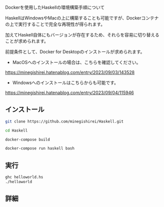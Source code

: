 


Dockerを使用したHaskellの環境構築手順について

HaskellはWindowsやMacの上に構築することも可能ですが、Dockerコンテナの上で実行することで完全な再現性が得られます。

加えてHaskell自体にもバージョンが存在するため、それらを容易に切り替えることが求められます。

前提条件として、Docker for Desktopのインストールが求められます。

- MacOSへのインストールの場合は、こちらを確認してください。

https://minegishirei.hatenablog.com/entry/2023/09/03/143528

- Windowsへのインストールはこちらからも可能です。

https://minegishirei.hatenablog.com/entry/2023/09/04/115946




## インストール

```sh
git clone https://github.com/minegishirei/Haskell.git
```

```sh
cd Haskell
```

```sh
docker-compose build
```

```sh
docker-compose run haskell bash
```


## 実行

```sh
ghc helloworld.hs
./helloworld
```



## 詳細








